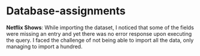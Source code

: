 # Database-assignments
**Netflix Shows**:
While importing the dataset, I noticed that some of the fields were missing an entry and yet there was no error response upon executing the query. 
I faced the challenge of not being able to import all the data, only managing to import a hundred.
